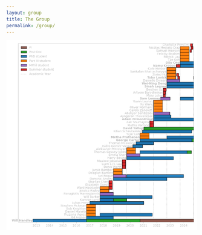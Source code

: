 ```yaml
---
layout: group
title: The Group
permalink: /group/
---
```


![Timeline of students and postdocs](/assets/group/group.png)

